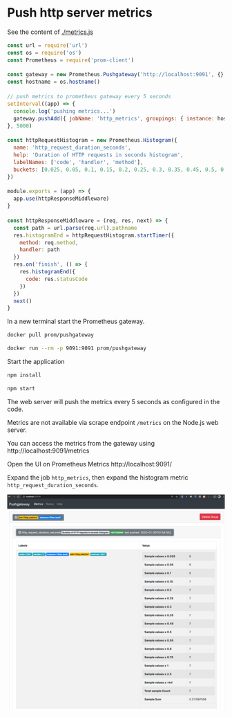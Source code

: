 # Push http server metrics

See the content of [./metrics.js](./metrics.js)
```js
const url = require('url')
const os = require('os')
const Prometheus = require('prom-client')

const gateway = new Prometheus.Pushgateway('http://localhost:9091', {}, Prometheus.register)
const hostname = os.hostname()

// push metrics to prometheus gateway every 5 seconds
setInterval((app) => {
  console.log('pushing metrics...')
  gateway.pushAdd({ jobName: 'http_metrics', groupings: { instance: hostname } }, function (err, resp, body) { })
}, 5000)

const httpRequestHistogram = new Prometheus.Histogram({
  name: 'http_request_duration_seconds',
  help: 'Duration of HTTP requests in seconds histogram',
  labelNames: ['code', 'handler', 'method'],
  buckets: [0.025, 0.05, 0.1, 0.15, 0.2, 0.25, 0.3, 0.35, 0.45, 0.5, 0.55, 0.6, 0.75, 1, 2.5]
})

module.exports = (app) => {
  app.use(httpResponseMiddleware)
}

const httpResponseMiddleware = (req, res, next) => {
  const path = url.parse(req.url).pathname
  res.histogramEnd = httpRequestHistogram.startTimer({
    method: req.method,
    handler: path
  })
  res.on('finish', () => {
    res.histogramEnd({
      code: res.statusCode
    })
  })
  next()
}

```

In a new terminal start the Prometheus gateway.
```bash
docker pull prom/pushgateway
```

```bash
docker run --rm -p 9091:9091 prom/pushgateway
```

Start the application
```bash
npm install
```

```bash
npm start
```

The web server will push the metrics every 5 seconds as configured in the code.

Metrics are not available via scrape endpoint `/metrics` on the Node.js web server.

You can access the metrics from the gateway using http://localhost:9091/metrics

Open the UI on Prometheus Metrics http://localhost:9091/

Expand the job `http_metrics`, then expand the histogram metric `http_request_duration_seconds`.

![pushgateway user interface](pushgateway.png)
